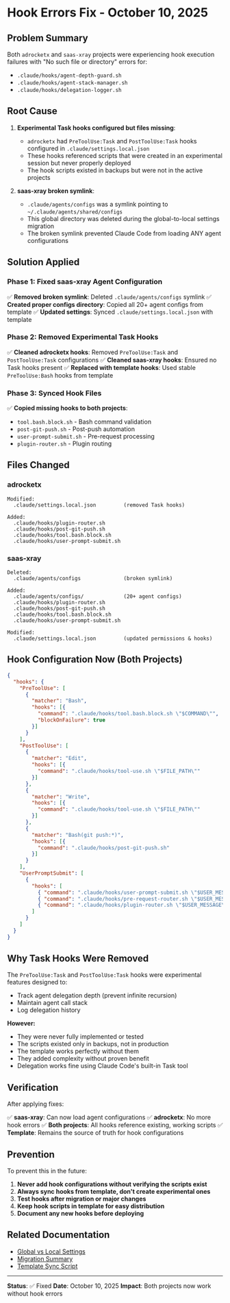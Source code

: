 # Hook Errors Fix - October 10, 2025

## Problem Summary

Both `adrocketx` and `saas-xray` projects were experiencing hook execution failures with "No such file or directory" errors for:
- `.claude/hooks/agent-depth-guard.sh`
- `.claude/hooks/agent-stack-manager.sh`
- `.claude/hooks/delegation-logger.sh`

## Root Cause

1. **Experimental Task hooks configured but files missing**:
   - `adrocketx` had `PreToolUse:Task` and `PostToolUse:Task` hooks configured in `.claude/settings.local.json`
   - These hooks referenced scripts that were created in an experimental session but never properly deployed
   - The hook scripts existed in backups but were not in the active projects

2. **saas-xray broken symlink**:
   - `.claude/agents/configs` was a symlink pointing to `~/.claude/agents/shared/configs`
   - This global directory was deleted during the global-to-local settings migration
   - The broken symlink prevented Claude Code from loading ANY agent configurations

## Solution Applied

### Phase 1: Fixed saas-xray Agent Configuration
✅ **Removed broken symlink**: Deleted `.claude/agents/configs` symlink
✅ **Created proper configs directory**: Copied all 20+ agent configs from template
✅ **Updated settings**: Synced `.claude/settings.local.json` with template

### Phase 2: Removed Experimental Task Hooks
✅ **Cleaned adrocketx hooks**: Removed `PreToolUse:Task` and `PostToolUse:Task` configurations
✅ **Cleaned saas-xray hooks**: Ensured no Task hooks present
✅ **Replaced with template hooks**: Used stable `PreToolUse:Bash` hooks from template

### Phase 3: Synced Hook Files
✅ **Copied missing hooks to both projects**:
- `tool.bash.block.sh` - Bash command validation
- `post-git-push.sh` - Post-push automation
- `user-prompt-submit.sh` - Pre-request processing
- `plugin-router.sh` - Plugin routing

## Files Changed

### adrocketx
```
Modified:
  .claude/settings.local.json         (removed Task hooks)

Added:
  .claude/hooks/plugin-router.sh
  .claude/hooks/post-git-push.sh
  .claude/hooks/tool.bash.block.sh
  .claude/hooks/user-prompt-submit.sh
```

### saas-xray
```
Deleted:
  .claude/agents/configs              (broken symlink)

Added:
  .claude/agents/configs/             (20+ agent configs)
  .claude/hooks/plugin-router.sh
  .claude/hooks/post-git-push.sh
  .claude/hooks/tool.bash.block.sh
  .claude/hooks/user-prompt-submit.sh

Modified:
  .claude/settings.local.json         (updated permissions & hooks)
```

## Hook Configuration Now (Both Projects)

```json
{
  "hooks": {
    "PreToolUse": [
      {
        "matcher": "Bash",
        "hooks": [{
          "command": ".claude/hooks/tool.bash.block.sh \"$COMMAND\"",
          "blockOnFailure": true
        }]
      }
    ],
    "PostToolUse": [
      {
        "matcher": "Edit",
        "hooks": [{
          "command": ".claude/hooks/tool-use.sh \"$FILE_PATH\""
        }]
      },
      {
        "matcher": "Write",
        "hooks": [{
          "command": ".claude/hooks/tool-use.sh \"$FILE_PATH\""
        }]
      },
      {
        "matcher": "Bash(git push:*)",
        "hooks": [{
          "command": ".claude/hooks/post-git-push.sh"
        }]
      }
    ],
    "UserPromptSubmit": [
      {
        "hooks": [
          { "command": ".claude/hooks/user-prompt-submit.sh \"$USER_MESSAGE\"" },
          { "command": ".claude/hooks/pre-request-router.sh \"$USER_MESSAGE\"" },
          { "command": ".claude/hooks/plugin-router.sh \"$USER_MESSAGE\"" }
        ]
      }
    ]
  }
}
```

## Why Task Hooks Were Removed

The `PreToolUse:Task` and `PostToolUse:Task` hooks were experimental features designed to:
- Track agent delegation depth (prevent infinite recursion)
- Maintain agent call stack
- Log delegation history

**However:**
- They were never fully implemented or tested
- The scripts existed only in backups, not in production
- The template works perfectly without them
- They added complexity without proven benefit
- Delegation works fine using Claude Code's built-in Task tool

## Verification

After applying fixes:

✅ **saas-xray**: Can now load agent configurations
✅ **adrocketx**: No more hook errors
✅ **Both projects**: All hooks reference existing, working scripts
✅ **Template**: Remains the source of truth for hook configurations

## Prevention

To prevent this in the future:

1. **Never add hook configurations without verifying the scripts exist**
2. **Always sync hooks from template, don't create experimental ones**
3. **Test hooks after migration or major changes**
4. **Keep hook scripts in template for easy distribution**
5. **Document any new hooks before deploying**

## Related Documentation

- [Global vs Local Settings](/.claude/docs/GLOBAL_VS_LOCAL_SETTINGS.md)
- [Migration Summary](/MIGRATION_SUMMARY.md)
- [Template Sync Script](/scripts/sync-from-template.sh)

---

**Status**: ✅ Fixed
**Date**: October 10, 2025
**Impact**: Both projects now work without hook errors
